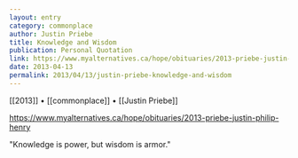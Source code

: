 ```yaml
---
layout: entry
category: commonplace
author: Justin Priebe
title: Knowledge and Wisdom
publication: Personal Quotation
link: https://www.myalternatives.ca/hope/obituaries/2013-priebe-justin-philip-henry
date: 2013-04-13
permalink: 2013/04/13/justin-priebe-knowledge-and-wisdom
---
```


[[2013]] • [[commonplace]] • [[Justin Priebe]]

https://www.myalternatives.ca/hope/obituaries/2013-priebe-justin-philip-henry

"Knowledge is power, but wisdom is armor."